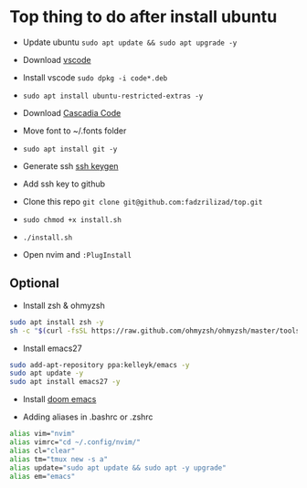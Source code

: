 # Top thing to do after install ubuntu 

* Update ubuntu `sudo apt update && sudo apt upgrade -y`

* Download [vscode](https://code.visualstudio.com/)

* Install vscode `sudo dpkg -i code*.deb`

* `sudo apt install ubuntu-restricted-extras -y` 

* Download [Cascadia Code](https://github.com/microsoft/cascadia-code/releases)

* Move font to ~/.fonts folder

* `sudo apt install git -y`

* Generate ssh [ssh keygen](https://docs.github.com/en/authentication/connecting-to-github-with-ssh/generating-a-new-ssh-key-and-adding-it-to-the-ssh-agent)

* Add ssh key to github

* Clone this repo `git clone git@github.com:fadzrilizad/top.git`

* `sudo chmod +x install.sh`
 
* `./install.sh`

* Open nvim and `:PlugInstall`

## Optional 

* Install zsh & ohmyzsh 
```bash
sudo apt install zsh -y
sh -c "$(curl -fsSL https://raw.github.com/ohmyzsh/ohmyzsh/master/tools/install.sh)"
```

* Install emacs27
```bash
sudo add-apt-repository ppa:kelleyk/emacs -y
sudo apt update -y
sudo apt install emacs27 -y
```

* Install [doom emacs](https://github.com/hlissner/doom-emacs)

* Adding aliases in .bashrc or .zshrc
```bash
alias vim="nvim"
alias vimrc="cd ~/.config/nvim/"
alias cl="clear"
alias tm="tmux new -s a"
alias update="sudo apt update && sudo apt -y upgrade"
alias em="emacs"
```